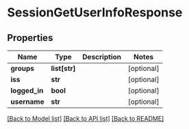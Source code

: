 # SessionGetUserInfoResponse

## Properties
Name | Type | Description | Notes
------------ | ------------- | ------------- | -------------
**groups** | **list[str]** |  | [optional] 
**iss** | **str** |  | [optional] 
**logged_in** | **bool** |  | [optional] 
**username** | **str** |  | [optional] 

[[Back to Model list]](../README.md#documentation-for-models) [[Back to API list]](../README.md#documentation-for-api-endpoints) [[Back to README]](../README.md)

